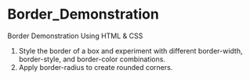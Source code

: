 # Border_Demonstration
Border Demonstration Using HTML &amp; CSS

1. Style the border of a box and experiment with different border-width, border-style, and border-color combinations.
2. Apply border-radius to create rounded corners.